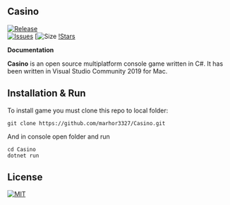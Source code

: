 ## Casino

[![Release](https://img.shields.io/github/release/marhor3327/Casino.svg)](https://github.com/marhor3327/Casino/releases)     
[![Issues](https://img.shields.io/github/issues/marhor3327/Casino.svg)](https://github.com/marhor3327/Casino/issues)
[![Size](https://img.shields.io/github/repo-size/marhor3327/Casino.svg)
[!Stars](https://img.shields.io/github/stars/marhor3327/Casino.svg)

**Documentation**

  **Casino** is an open source multiplatform console game written in C#.
It has been written in Visual Studio Community 2019 for Mac.

## Installation & Run

To install game you must clone this repo to local folder:

```
git clone https://github.com/marhor3327/Casino.git
```

And in console open folder and run

```
cd Casino
dotnet run
```

## License

[![MIT](https://img.shields.io/github/license/marhor3327/Casino.svg)](LICENSE)
